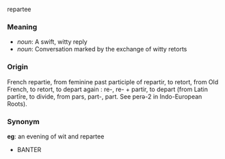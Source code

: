 repartee
### Meaning
+ _noun_: A swift, witty reply
+ _noun_: Conversation marked by the exchange of witty retorts

### Origin

French repartie, from feminine past participle of repartir, to retort, from Old French, to retort, to depart again : re-, re- + partir, to depart (from Latin partīre, to divide, from pars, part-, part. See perə-2 in Indo-European Roots).

### Synonym

__eg__: an evening of wit and repartee

+ BANTER


